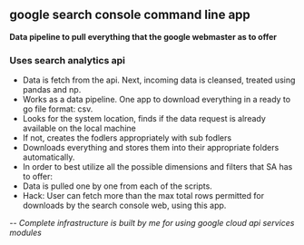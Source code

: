 ## google search console command line app ##

**Data pipeline to pull everything that the google webmaster as to offer**
### Uses search analytics api
- Data is fetch from the api. Next, incoming data is cleansed, treated using pandas and np. 
- Works as a data pipeline. One app to download everything in a ready to go file format: csv.
- Looks for the system location, finds if the data request is already available on the local machine
- If not, creates the fodlers appropriately with sub fodlers
- Downloads everything and stores them into their appropriate folders automatically.
- In order to best utilize all the possible dimensions and filters that SA has to offer: 
- Data is pulled one by one from each of the scripts.
- Hack: User can fetch more than the max total rows permitted for downloads by the search console web, using this app.

-- 
*Complete infrastructure is built by me for using google cloud api services modules* 
